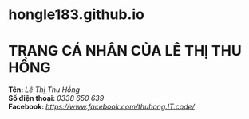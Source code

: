 # hongle183.github.io
<html lang="en">
<head>
	<meta charset="UTF-8">
	<title>LÊ THỊ THU HỒNG</title>
	<link rel="stylesheet" type="text/css" href="1.css">
</head>
<body>
	<h1>TRANG CÁ NHÂN CỦA LÊ THỊ THU HỒNG</h1>
	<div class="thongtin"></div>
		<b>Tên: </b> <i>Lê Thị Thu Hồng</i>
	<div class="thongtin"></div>
		<b>Số điện thoại: </b> <i>0338 650 639</i>
	<div class="thongtin"></div>
		<b>Facebook: </b> <i> <a href="https://www.facebook.com/thuhong.IT.code/"> https://www.facebook.com/thuhong.IT.code/ </a></i>
</body>
</html>
